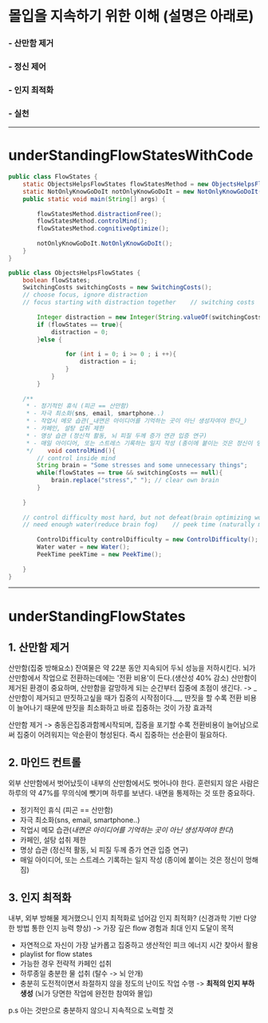 # 몰입을 지속하기 위한 이해 (설명은 아래로)
### - 산만함 제거
### - 정신 제어
### - 인지 최적화
### - 실천
---

# underStandingFlowStatesWithCode
```java
public class FlowStates {  
    static ObjectsHelpsFlowStates flowStatesMethod = new ObjectsHelpsFlowStates();  
    static NotOnlyKnowGoDoIt notOnlyKnowGoDoIt = new NotOnlyKnowGoDoIt();  
    public static void main(String[] args) {  
  
        flowStatesMethod.distractionFree();  
        flowStatesMethod.controlMind();  
        flowStatesMethod.cognitiveOptimize();  
  
        notOnlyKnowGoDoIt.NotOnlyKnowGoDoIt();  
    }  
}
```

```java
public class ObjectsHelpsFlowStates {  
    boolean flowStates;  
    SwitchingCosts switchingCosts = new SwitchingCosts();  
    // choose focus, ignore distraction  
    // focus starting with distraction together    // switching costs    void distractionFree(){  
          
        Integer distraction = new Integer(String.valueOf(switchingCosts));  
        if (flowStates == true){  
            distraction = 0;  
        }else {  
  
                for (int i = 0; i >= 0 ; i ++){  
                    distraction = i;  
                }  
            }  
        }  
  
    /**  
     * - 정기적인 휴식 (피곤 == 산만함)  
     * - 자극 최소화(sns, email, smartphone..)  
     * - 작업시 메모 습관(_내면은 아이디어를 기억하는 곳이 아닌 생성자여야 한다_)  
     * - 카페인, 설탕 섭취 제한  
     * - 명상 습관 (정신적 활동, 뇌 피질 두께 증가 연관 입증 연구)  
     * - 매일 아이디어, 또는 스트레스 기록하는 일지 작성 (종이에 붙이는 것은 정신이 멍해짐)  
     */    void controlMind(){  
        // control inside mind  
        String brain = "Some stresses and some unnecessary things";  
        while(flowStates == true && switchingCosts == null){  
            brain.replace("stress"," "); // clear own brain  
        }  
          
    }  
  
    // control difficulty most hard, but not defeat(brain optimizing works)  
    // need enough water(reduce brain fog)    // peek time (naturally most focused time)    void cognitiveOptimize(){  
          
        ControlDifficulty controlDifficulty = new ControlDifficulty();  
        Water water = new Water();  
        PeekTime peekTime = new PeekTime();  
  
    }  
}
```
---

# underStandingFlowStates

## 1. 산만함 제거 

 산만함(집중 방해요소) 잔여물은 약 22분 동안 지속되어 두뇌 성능을 저하시킨다.
 뇌가 산만함에서 작업으로 전환하는데에는 '전환 비용'이 든다.(생산성 40% 감소)
산만함이 제거된 환경이 중요하며, 
산만함을 갈망하게 되는 순간부터 집중에 초점이 생긴다.
-> _산만함이 제거되고 딴짓하고싶을 때가 집중의 시작점이다.__, 
딴짓을 할 수록 전환 비용이 늘어나기 때문에 딴짓을 최소화하고 바로 집중하는 것이 가장 효과적

산만함 제거 -> 충동은집중과함께시작되며, 집중을 포기할 수록 전환비용이 늘어남으로써 집중이 어려워지는 악순환이 형성된다.
즉시 집중하는 선순환이 필요하다.

## 2.  마인드 컨트롤
외부 산만함에서 벗어났듯이 내부의 산만함에서도 벗어나야 한다.
훈련되지 않은 사람은 하루의 약 47%를 무의식에 뺏기며 하루를 보낸다.
내면을 통제하는 것 또한 중요하다.

- 정기적인 휴식 (피곤 == 산만함)
- 자극 최소화(sns, email, smartphone..)
- 작업시 메모 습관(_내면은 아이디어를 기억하는 곳이 아닌 생성자여야 한다_)
- 카페인, 설탕 섭취 제한
- 명상 습관 (정신적 활동, 뇌 피질 두께 증가 연관 입증 연구)
- 매일 아이디어, 또는 스트레스 기록하는 일지 작성 (종이에 붙이는 것은 정신이 멍해짐)


## 3. 인지 최적화
내부, 외부 방해물 제거했으니 인지 최적화로 넘어감
인지 최적화? (신경과학 기반 다양한 방법 통한 인지 능력 향상)
-> 가장 깊은 flow 경험과 최대 인지 도달이 목적

- 자연적으로 자신이 가장 날카롭고 집중하고 생산적인 피크 에너지 시간 찾아서 활용
- playlist for flow states
- 가능한 경우 전략적 카페인 섭취
- 하루종일 충분한 물 섭취 (탈수 -> 뇌 안개)
- 충분히 도전적이면서 좌절하지 않을 정도의 난이도 작업 수행 -> __최적의 인지 부하 생성__ (뇌가 당면한 작업에 완전한 참여와 몰입)


p.s 아는 것만으로 충분하지 않으니 지속적으로 노력할 것


